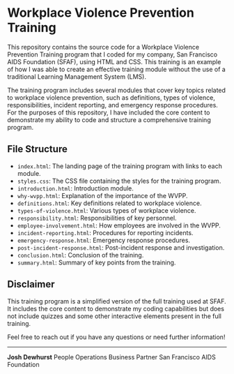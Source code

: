 # Workplace Violence Prevention Training

This repository contains the source code for a Workplace Violence Prevention Training program that I coded for my company, San Francisco AIDS Foundation (SFAF), using HTML and CSS. This training is an example of how I was able to create an effective training module without the use of a traditional Learning Management System (LMS).

The training program includes several modules that cover key topics related to workplace violence prevention, such as definitions, types of violence, responsibilities, incident reporting, and emergency response procedures. For the purposes of this repository, I have included the core content to demonstrate my ability to code and structure a comprehensive training program.

## File Structure
- `index.html`: The landing page of the training program with links to each module.
- `styles.css`: The CSS file containing the styles for the training program.
- `introduction.html`: Introduction module.
- `why-wvpp.html`: Explanation of the importance of the WVPP.
- `definitions.html`: Key definitions related to workplace violence.
- `types-of-violence.html`: Various types of workplace violence.
- `responsibility.html`: Responsibilities of key personnel.
- `employee-involvement.html`: How employees are involved in the WVPP.
- `incident-reporting.html`: Procedures for reporting incidents.
- `emergency-response.html`: Emergency response procedures.
- `post-incident-response.html`: Post-incident response and investigation.
- `conclusion.html`: Conclusion of the training.
- `summary.html`: Summary of key points from the training.


## Disclaimer
This training program is a simplified version of the full training used at SFAF. It includes the core content to demonstrate my coding capabilities but does not include quizzes and some other interactive elements present in the full training.

Feel free to reach out if you have any questions or need further information!

---

**Josh Dewhurst**
People Operations Business Partner
San Francisco AIDS Foundation
